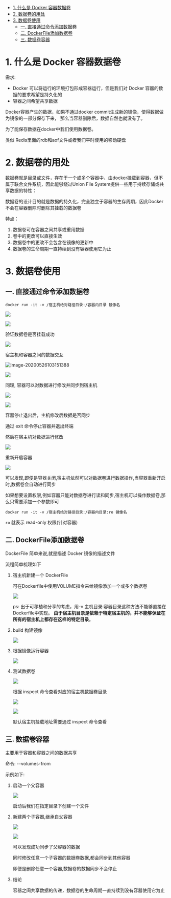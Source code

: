 - [1. 什么是 Docker 容器数据卷](#1-什么是-docker-容器数据卷)
- [2. 数据卷的用处](#2-数据卷的用处)
- [3. 数据卷使用](#3-数据卷使用)
  - [一. 直接通过命令添加数据卷](#一-直接通过命令添加数据卷)
  - [二. DockerFile添加数据卷](#二-dockerfile添加数据卷)
  - [三. 数据卷容器](#三-数据卷容器)

# 1. 什么是 Docker 容器数据卷

需求:

- Docker 可以将运行的环境打包形成容器运行，但是我们对 Docker 容器的数据的要求希望是持久化的
- 容器之间希望共享数据

Docker容器产生的数据，如果不通过docker commit生成新的镜像，使得数据做为镜像的一部分保存下来， 那么当容器删除后，数据自然也就没有了。

为了能保存数据在docker中我们使用数据卷。

类似 Redis里面的rdb和aof文件或者我们平时使用的移动硬盘

# 2. 数据卷的用处

数据卷就是目录或文件，存在于一个或多个容器中，由docker挂载到容器，但不属于联合文件系统，因此能够绕过Union File System提供一些用于持续存储或共享数据的特性：

数据卷的设计目的就是数据的持久化，完全独立于容器的生存周期，因此Docker不会在容器删除时删除其挂载的数据卷

特点：

1. 数据卷可在容器之间共享或重用数据
2. 卷中的更改可以直接生效
3. 数据卷中的更改不会包含在镜像的更新中
4. 数据卷的生命周期一直持续到没有容器使用它为止

# 3. 数据卷使用

## 一. 直接通过命令添加数据卷

```
docker run -it -v /宿主机绝对路径目录:/容器内目录 镜像名
```

![](https://gitee.com/krislin_zhao/IMGcloud/raw/master/img/20200526102438.png)

![](https://gitee.com/krislin_zhao/IMGcloud/raw/master/img/20200526102631.png)

验证数据卷是否挂载成功

![](https://gitee.com/krislin_zhao/IMGcloud/raw/master/img/20200526102934.png)

宿主机和容器之间的数据交互

![image-20200526103151388](C:\Users\LIM\AppData\Roaming\Typora\typora-user-images\image-20200526103151388.png)

![](https://gitee.com/krislin_zhao/IMGcloud/raw/master/img/20200526103254.png)

同理, 容器可以对数据进行修改并同步到宿主机

![](https://gitee.com/krislin_zhao/IMGcloud/raw/master/img/20200526103411.png)

![](https://gitee.com/krislin_zhao/IMGcloud/raw/master/img/20200526103517.png)

容器停止退出后，主机修改后数据是否同步

通过 exit 命令停止容器并退出终端

然后在宿主机对数据进行修改

![](https://gitee.com/krislin_zhao/IMGcloud/raw/master/img/20200526103801.png)

重新开启容器

![](https://gitee.com/krislin_zhao/IMGcloud/raw/master/img/20200526103919.png)

可以发现,即便是容器关闭,宿主机依然可以对数据卷进行数据操作,当容器重新开启时,数据卷会自动进行同步

如果想要设置权限,例如容器只能对数据卷进行读和同步,宿主机可以操作数据卷,那么只需要添加一个参数即可

```
docker run -it -v /宿主机绝对路径目录:/容器内目录:ro 镜像名
```

`ro` 就表示 read-only 权限(针对容器)

## 二. DockerFile添加数据卷

DockerFile 简单来说,就是描述 Docker 镜像的描述文件

流程简单梳理如下

1. 宿主机新建一个 DockerFile

   可在Dockerfile中使用VOLUME指令来给镜像添加一个或多个数据卷

   ![](https://gitee.com/krislin_zhao/IMGcloud/raw/master/img/20200526104550.png)

   ps: 出于可移植和分享的考虑，用-v 主机目录:容器目录这种方法不能够直接在Dockerfile中实现。 **由于宿主机目录是依赖于特定宿主机的，并不能够保证在所有的宿主机上都存在这样的特定目录**。

2. build 构建镜像

   ![](https://gitee.com/krislin_zhao/IMGcloud/raw/master/img/20200526104923.png)

3. 根据镜像运行容器

   ![](https://gitee.com/krislin_zhao/IMGcloud/raw/master/img/20200526105208.png)

4. 测试数据卷

   ![](https://gitee.com/krislin_zhao/IMGcloud/raw/master/img/20200526105424.png)

   根据 inspect 命令查看对应的宿主机数据卷目录

   ![](https://gitee.com/krislin_zhao/IMGcloud/raw/master/img/20200526105821.png)

   ![](https://gitee.com/krislin_zhao/IMGcloud/raw/master/img/20200526105932.png)

   默认宿主机挂载地址需要通过 inspect 命令查看

## 三. 数据卷容器

主要用于容器和容器之间的数据共享

命令: --volumes-from

示例如下:

1. 启动一个父容器

   ![](https://gitee.com/krislin_zhao/IMGcloud/raw/master/img/20200526110256.png)

   启动后我们在指定目录下创建一个文件

2. 新建两个子容器,继承自父容器

   ![](https://gitee.com/krislin_zhao/IMGcloud/raw/master/img/20200526110556.png)

   ![](https://gitee.com/krislin_zhao/IMGcloud/raw/master/img/20200526110648.png)

   可以发现成功同步了父容器的数据

   同时修改任意一个子容器的数据卷数据,都会同步到其他容器

   即便是删除任意一个容器,数据卷的数据同步不会停止

   

3. 结论

   容器之间共享数据的传递，数据卷的生命周期一直持续到没有容器使用它为止
